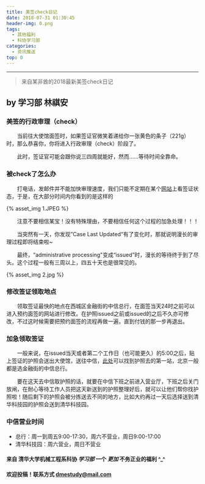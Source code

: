 ```yaml
---
title: 美签check日记
date: 2018-07-31 01:30:45
header-img: 0.png
tags:
  - 其他福利
  - 科协学习部
categories:
  - 资讯推送
top: 0
---
```


***

> 来自某非酋的2018最新美签check日记
<!-- more -->
## by 学习部 林祺安

### 美签的行政审理（check）
&emsp;&emsp;当前往大使馆面签时，如果签证官微笑着递给你一张黄色的条子（221g）时，那么恭喜你，你将进入行政审理（check）阶段了。

&emsp;&emsp;此时，签证官可能会跟你说三四周就能好，然而……等待时间全靠命。

### 被check了怎么办
&emsp;&emsp;打电话，发邮件并不能加快审理速度，我们只能不定期在某个[网站](https://ceac.state.gov/CEACStatTracker/Status.aspx?eQs=WwjqOlbeRYzCYubaSQI+RA==)上看签证状态，于是，在大部分时间内你看到的是这样的

{% asset_img 1.JPEG %}

&emsp;&emsp;注意不要相信某宝！没有特殊理由，不要相信任何这个过程的加急处理！！！

&emsp;&emsp;当突然有一天，你发现”Case Last Updated“有了变化时，那就说明漫长的审理过程即将结束啦~

&emsp;&emsp;最终，“administrative processing"变成“issued”时，漫长的等待终于到了尽头。这个过程一般有三周以上，四五十天也是很常见的。

{% asset_img 2.jpg %}

### 修改签证领取地点
&emsp;&emsp;领取签证最快的地点在西城区金融街的中信总行，在面签当天24时之前可以进入预约面签的网站进行修改。在护照issued之前或issued的之后不久亦可修改，不过这时候需要把预约面签的流程再做一遍，直到付钱的那一步再退出。

### 加急领取签证
&emsp;&emsp;一般来说，在issued当天或者第二个工作日（也可能更久）的5:00之后，贴上签证的护照会送出大使馆，送往中信，[此处](http://www.ustraveldocs.com/cn_zh/cn-niv-passporttrack.asp#SameDayPickup)可以找到护照去的第一站，北京一般都是选金融街的中信总行。

&emsp;&emsp;要在这天去中信取护照的话，就要在中信下班之前进入营业厅，下班之后关门放闸，在耐心等待工作人员把这天新送到的护照整理好后，就可以让他们帮你找护照啦！随后剩下的护照会被分拣送去不同的地方，比如大约再过一天后选择送到清华科技园的护照会送到清华科技园。

### 中信营业时间
* 总行：周一到周五9:00-17:30，周六不营业，周日9:00-17:00
* 清华科技园：周六营业，周日不营业

#### 来自 清华大学机械工程系科协 *学习部* 一个 *更加* 不务正业的福利 ^_^
#### 欢迎投稿！联系方式 dmestudy@mail.com 

